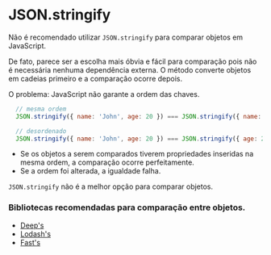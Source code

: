# JSON.stringify

Não é recomendado utilizar `JSON.stringify` para comparar objetos em JavaScript.

De fato, parece ser a escolha mais óbvia e fácil para comparação pois não é necessária nenhuma dependência externa. O método converte objetos em cadeias primeiro e a comparação ocorre depois.

O problema: JavaScript não garante a ordem das chaves.

```javascript
  // mesma ordem
  JSON.stringify({ name: 'John', age: 20 }) === JSON.stringify({ name: 'John', age: 20 }) // result: true

  // desordenado
  JSON.stringify({ name: 'John', age: 20 }) === JSON.stringify({ age: 20, name: 'John' }) // result: false
```

- Se os objetos a serem comparados tiverem propriedades inseridas na mesma ordem, a comparação ocorre perfeitamente.
- Se a ordem foi alterada, a igualdade falha.

`JSON.stringify` não é a melhor opção para comparar objetos.

### Bibliotecas recomendadas para comparação entre objetos.
- [Deep's](https://www.npmjs.com/package/deep-equal)
- [Lodash's](https://lodash.com/docs/4.17.15#isEqual)
- [Fast's](https://www.npmjs.com/package/fast-equals)
